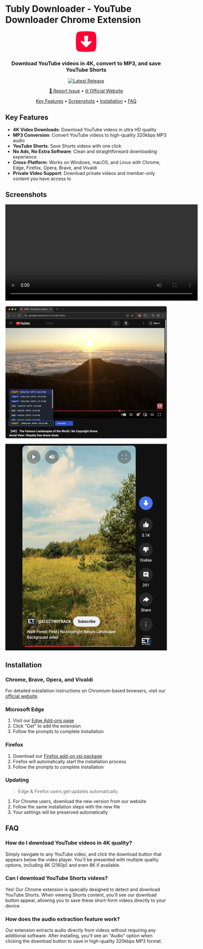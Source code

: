 # Tubly Downloader - YouTube Downloader Chrome Extension

<p align="center">
  <img src="logo/icon128.png" width="64" height="64" alt="YouTube Downloader Logo">
</p>

<h3 align="center">Download YouTube videos in 4K, convert to MP3, and save YouTube Shorts</h3>

<p align="center">
  <a href="https://github.com/tublydownloader/Youtube-Downloader-Extension/releases/latest">
    <img src="https://img.shields.io/github/v/release/tublydownloader/Youtube-Downloader-Extension?style=for-the-badge&logo=github" alt="Latest Release">
  </a>
</p>

<p align="center">
  <a href="https://github.com/tublydownloader/Youtube-Downloader-Extension/issues/new/choose">🐛 Report Issue</a> •
  <a href="https://tubly.download">🌐 Official Website</a>
</p>

<p align="center">
  <a href="#key-features">Key Features</a> •
  <a href="#screenshots">Screenshots</a> •
  <a href="#installation">Installation</a> •
  <a href="#faq">FAQ</a>
</p>

## Key Features

- **4K Video Downloads**: Download YouTube videos in ultra HD quality
- **MP3 Conversion**: Convert YouTube videos to high-quality 320kbps MP3 audio
- **YouTube Shorts**: Save Shorts videos with one click
- **No Ads, No Extra Software**: Clean and straightforward downloading experience
- **Cross-Platform**: Works on Windows, macOS, and Linux with Chrome, Edge, Firefox, Opera, Brave, and Vivaldi
- **Private Video Support**: Download private videos and member-only content you have access to

## Screenshots

<p align="center">
  <video src="https://github.com/user-attachments/assets/cda9caef-f238-4c41-a283-a7988ea34723" width="600" alt="YouTube Downloader demo video">
</p>

<p align="center">
  <img src="screenshots/main.webp" width="600" alt="YouTube Downloader interface">
</p>

<p align="center">
  <img src="screenshots/shorts.webp" width="600" alt="YouTube Shorts download">
</p>

## Installation

### Chrome, Brave, Opera, and Vivaldi
For detailed installation instructions on Chromium-based browsers, visit our [official website](https://tubly.download/install.html).

### Microsoft Edge
1. Visit our [Edge Add-ons page](https://microsoftedge.microsoft.com/addons/detail/npolimekdjdhijlfikfghaipaijbbobj)
2. Click "Get" to add the extension
3. Follow the prompts to complete installation

### Firefox
1. Download our [Firefox add-on xpi package](https://tubly.download/firefox/tubly_downloader_v1.2.5.xpi)
2. Firefox will automatically start the installation process
3. Follow the prompts to complete installation

### Updating
> Edge & Firefox users get updates automatically.
1. For Chrome users, download the new version from our website
2. Follow the same installation steps with the new file
3. Your settings will be preserved automatically

## FAQ

### How do I download YouTube videos in 4K quality?
Simply navigate to any YouTube video, and click the download button that appears below the video player. You'll be presented with multiple quality options, including 4K (2160p) and even 8K if available.

### Can I download YouTube Shorts videos?
Yes! Our Chrome extension is specially designed to detect and download YouTube Shorts. When viewing Shorts content, you'll see our download button appear, allowing you to save these short-form videos directly to your device.

### How does the audio extraction feature work?
Our extension extracts audio directly from videos without requiring any additional software. After installing, you'll see an "Audio" option when clicking the download button to save in high-quality 320kbps MP3 format.

